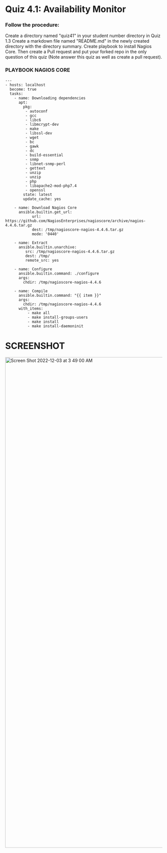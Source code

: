 # Quiz 4.1: Availability Monitor

### Follow the procedure:

Create a directory named "quiz41" in your student number directory in Quiz 1.3
Create a markdown file named "README.md" in the newly created directory with the directory summary.
Create playbook to install Nagios Core.
Then create a Pull request and put your forked repo in the only question of this quiz (Note answer this quiz as well as create a pull request).


### PLAYBOOK NAGIOS CORE

```
---
- hosts: localhost
  become: true
  tasks:
    - name: Downloading dependencies
      apt:
        pkg:
         - autoconf
         - gcc
         - libc6
         - libmcrypt-dev
         - make
         - libssl-dev
         - wget
         - bc
         - gawk
         - dc
         - build-essential
         - snmp
         - libnet-snmp-perl
         - gettext
         - unzip
         - unzip
         - php
         - libapache2-mod-php7.4
         - openssl
        state: latest
        update_cache: yes

    - name: Download Nagios Core
      ansible.builtin.get_url:
            url: https://github.com/NagiosEnterprises/nagioscore/archive/nagios-4.4.6.tar.gz
            dest: /tmp/nagioscore-nagios-4.4.6.tar.gz
            mode: '0440'

    - name: Extract
      ansible.builtin.unarchive:
         src: /tmp/nagioscore-nagios-4.4.6.tar.gz
         dest: /tmp/
         remote_src: yes

    - name: Configure
      ansible.builtin.command: ./configure
      args:
        chdir: /tmp/nagioscore-nagios-4.4.6

    - name: Compile
      ansible.builtin.command: "{{ item }}"
      args:
        chdir: /tmp/nagioscore-nagios-4.4.6
      with_items:
          - make all
          - make install-groups-users
          - make install
          - make install-daemoninit
```

# SCREENSHOT

<img width="1566" alt="Screen Shot 2022-12-03 at 3 49 00 AM" src="https://user-images.githubusercontent.com/42668363/205374467-772bda62-a257-4c15-b20a-ef4867d07f28.png">
